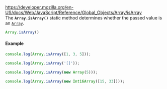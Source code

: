 https://developer.mozilla.org/en-US/docs/Web/JavaScript/Reference/Global_Objects/Array/isArray
The **`Array.isArray()`** static method determines whether the passed value is an [`Array`](https://developer.mozilla.org/en-US/docs/Web/JavaScript/Reference/Global_Objects/Array).

```js
Array.isArray()
```

#### Example
```js
console.log(Array.isArray([1, 3, 5]));

console.log(Array.isArray('[]'));

console.log(Array.isArray(new Array(5)));

console.log(Array.isArray(new Int16Array([15, 33])));
```
